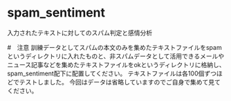 # spam_sentiment
入力されたテキストに対してのスパム判定と感情分析

#　注意
訓練データとしてスパムの本文のみを集めたテキストファイルをspamというディレクトリに入れたものと、非スパムデータとして活用できるメールやニュース記事などを集めたテキストファイルをokというディレクトリに格納し、spam_sentiment配下に配置してください。
テキストファイルは各100個ずつほどでテストしました。
今回はデータは省略していますのでご自身で集めて見てください。
